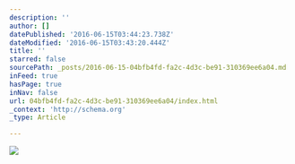 ```yaml
---
description: ''
author: []
datePublished: '2016-06-15T03:44:23.738Z'
dateModified: '2016-06-15T03:43:20.444Z'
title: ''
starred: false
sourcePath: _posts/2016-06-15-04bfb4fd-fa2c-4d3c-be91-310369ee6a04.md
inFeed: true
hasPage: true
inNav: false
url: 04bfb4fd-fa2c-4d3c-be91-310369ee6a04/index.html
_context: 'http://schema.org'
_type: Article

---
```

![](https://the-grid-user-content.s3-us-west-2.amazonaws.com/61b7a921-2bb0-4b33-9600-9e4ddd4c5b98.jpg)